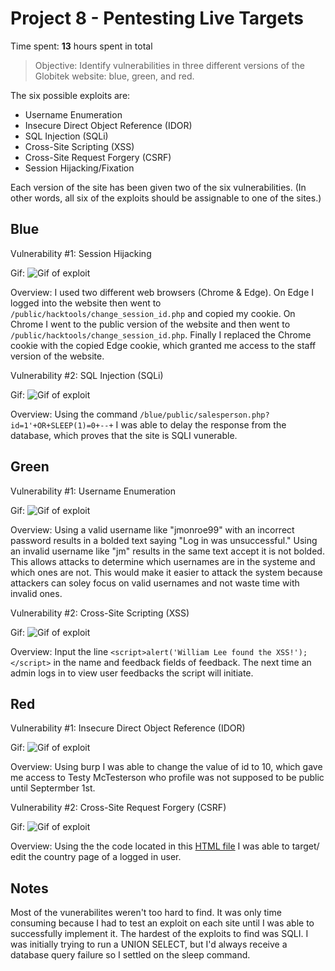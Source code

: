 # Project 8 - Pentesting Live Targets

Time spent: **13** hours spent in total

> Objective: Identify vulnerabilities in three different versions of the Globitek website: blue, green, and red.

The six possible exploits are:
* Username Enumeration
* Insecure Direct Object Reference (IDOR)
* SQL Injection (SQLi)
* Cross-Site Scripting (XSS)
* Cross-Site Request Forgery (CSRF)
* Session Hijacking/Fixation

Each version of the site has been given two of the six vulnerabilities. (In other words, all six of the exploits should be assignable to one of the sites.)

## Blue

Vulnerability #1: Session Hijacking

Gif:
![Gif of exploit](https://github.com/henryjr1/SecureSoftTesting/blob/Week-8/HIGHJACKING.GIF)

Overview:
I used two different web browsers (Chrome & Edge). On Edge I logged into the website then went to ```/public/hacktools/change_session_id.php``` and copied my cookie. On Chrome I went to the public version of the website and then went to ```/public/hacktools/change_session_id.php```. Finally I replaced the Chrome cookie with the copied Edge cookie, which granted me access to the staff version of the website.

Vulnerability #2: SQL Injection (SQLi)

Gif:
![Gif of exploit](https://github.com/henryjr1/SecureSoftTesting/blob/Week-8/SQLI.GIF)

Overview:
Using the command ```/blue/public/salesperson.php?id=1'+OR+SLEEP(1)=0+--+``` I was able to delay the response from the database, which proves that the site is SQLI vunerable.

## Green

Vulnerability #1: Username Enumeration

Gif:
![Gif of exploit](https://github.com/henryjr1/SecureSoftTesting/blob/Week-8/ENUMERATION.GIF)

Overview:
Using a valid username like "jmonroe99" with an incorrect password results in a bolded text saying "Log in was unsuccessful." Using an invalid username like "jm" results in the same text accept it is not bolded. This allows attacks to determine which usernames are in the systeme and which ones are not. This would make it easier to attack the system because attackers can soley focus on valid usernames and not waste time with invalid ones. 

Vulnerability #2: Cross-Site Scripting (XSS)

Gif:
![Gif of exploit](https://github.com/henryjr1/SecureSoftTesting/blob/Week-8/XSS.GIF)

Overview:
Input the line ```<script>alert('William Lee found the XSS!');</script>``` in the name and feedback fields of feedback. The next time an admin logs in to view user feedbacks the script will initiate. 

## Red

Vulnerability #1: Insecure Direct Object Reference (IDOR)

Gif:
![Gif of exploit](https://github.com/henryjr1/SecureSoftTesting/blob/Week-8/IDOR.GIF)

Overview:
Using burp I was able to change the value of id to 10, which gave me access to Testy McTesterson who profile was not supposed to be public until Septermber 1st.

Vulnerability #2: Cross-Site Request Forgery (CSRF)

Gif:
![Gif of exploit](https://github.com/henryjr1/SecureSoftTesting/blob/Week-8/CROSSSITE.GIF)

Overview:
Using the the code located in this [HTML file](https://github.com/henryjr1/SecureSoftTesting/blob/Week-8/csrf.html) I was able to target/ edit the country page of a logged in user. 


## Notes

Most of the vunerabilites weren't too hard to find. It was only time consuming because I had to test an exploit on each site until I was able to successfully implement it. The hardest of the exploits to find was SQLI. I was initially trying to run a UNION SELECT, but I'd always receive a database query failure so I settled on the sleep command. 

